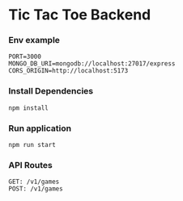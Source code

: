 # Tic Tac Toe Backend

### Env example
```
PORT=3000
MONGO_DB_URI=mongodb://localhost:27017/express
CORS_ORIGIN=http://localhost:5173
```


### Install Dependencies
```
npm install
```


### Run application
```
npm run start
```

### API Routes
```
GET: /v1/games
POST: /v1/games
```